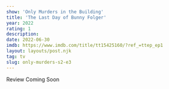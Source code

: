 ```yaml
---
show: 'Only Murders in the Building'
title: 'The Last Day of Bunny Folger'
year: 2022
rating: 1
description: 
date: 2022-06-30
imdb: https://www.imdb.com/title/tt15425160/?ref_=ttep_ep1
layout: layouts/post.njk
tag: tv
slug: only-murders-s2-e3
---
```


Review Coming Soon